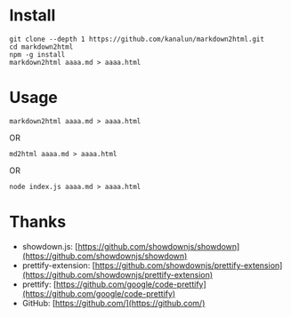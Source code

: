 
Install
============================

```
git clone --depth 1 https://github.com/kanalun/markdown2html.git
cd markdown2html
npm -g install
markdown2html aaaa.md > aaaa.html
```
Usage
============================
```
markdown2html aaaa.md > aaaa.html
```
OR
```
md2html aaaa.md > aaaa.html
```
OR
```
node index.js aaaa.md > aaaa.html
```

Thanks
============================

* showdown.js: [https://github.com/showdownjs/showdown](https://github.com/showdownjs/showdown)
* prettify-extension: [https://github.com/showdownjs/prettify-extension](https://github.com/showdownjs/prettify-extension)
* prettify: [https://github.com/google/code-prettify](https://github.com/google/code-prettify)
* GitHub: [https://github.com/](https://github.com/)


